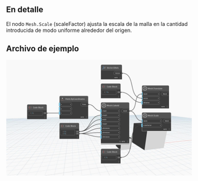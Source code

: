 ## En detalle
El nodo `Mesh.Scale` (scaleFactor) ajusta la escala de la malla en la cantidad introducida de modo uniforme alrededor del origen.

## Archivo de ejemplo

![Example](./Autodesk.DesignScript.Geometry.Mesh.Scale(mesh.scaleFactor)_img.jpg)

